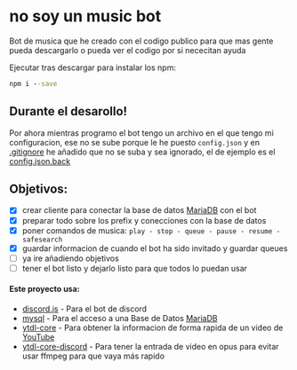 # no soy un music bot
Bot de musica que he creado con el codigo publico para que mas gente pueda descargarlo o pueda ver el codigo por si nececitan ayuda

Ejecutar tras descargar para instalar los npm:
```cmd
npm i --save
```

## Durante el desarollo!
Por ahora mientras programo el bot tengo un archivo en el que tengo mi configuracion, ese no se sube porque le he puesto `config.json` y en [.gitignore](https://github.com/adriabama06/no-soy-un-music-bot/blob/028b87ced7c086ee2b76339783512c87b4e57f09/.gitignore) he añadido que no se suba y sea ignorado, el de ejemplo es el [config.json.back](https://github.com/adriabama06/no-soy-un-music-bot/blob/b9a8369cfc61b3e8e04fbd93a60c01bd5f737c4a/config.json.back)

## Objetivos:

- [x] crear cliente para conectar la base de datos [MariaDB](https://mariadb.org/) con el bot
- [x] preparar todo sobre los prefix y conecciones con la base de datos
- [x] poner comandos de musica: `play - stop - queue - pause - resume - safesearch`
- [x] guardar informacion de cuando el bot ha sido invitado y guardar queues
- [ ] ya ire añadiendo objetivos
- [ ] tener el bot listo y dejarlo listo para que todos lo puedan usar

#### Este proyecto usa:

- [discord.js](https://github.com/discordjs/discord.js) - Para el bot de discord
- [mysql](https://github.com/mysqljs/mysql) - Para el acceso a una Base de Datos [MariaDB](https://mariadb.org/)
- [ytdl-core](https://github.com/fent/node-ytdl-core) - Para obtener la informacion de forma rapida de un video de [YouTube](https://www.youtube.com/watch?v=dQw4w9WgXcQ)
- [ytdl-core-discord](https://github.com/amishshah/ytdl-core-discord) - Para tener la entrada de video en opus para evitar usar ffmpeg para que vaya más rapido
